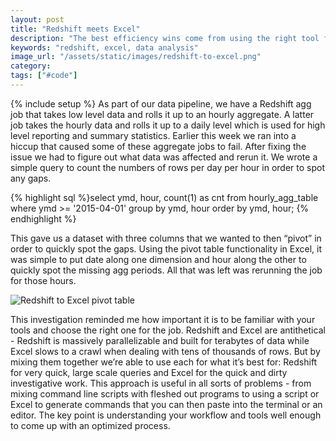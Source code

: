```yaml
---
layout: post
title: "Redshift meets Excel"
description: "The best efficiency wins come from using the right tool for the job. This is a quick example of combining Redshift and Excel to identify a missing data issue."
keywords: "redshift, excel, data analysis"
image_url: "/assets/static/images/redshift-to-excel.png"
category:
tags: ["#code"]
---
```

{% include setup %}
As part of our data pipeline, we have a Redshift agg job that takes low level data and rolls it up to an hourly aggregate. A latter job takes the hourly data and rolls it up to a daily level which is used for high level reporting and summary statistics. Earlier this week we ran into a hiccup that caused some of these aggregate jobs to fail. After fixing the issue we had to figure out what data was affected and rerun it. We wrote a simple query to count the numbers of rows per day per hour in order to spot any gaps.

{% highlight sql %}select ymd, hour, count(1) as cnt
from hourly_agg_table
where ymd >= '2015-04-01'
group by ymd, hour
order by ymd, hour;
{% endhighlight %}

This gave us a dataset with three columns that we wanted to then “pivot” in order to quickly spot the gaps. Using the pivot table functionality in Excel, it was simple to put date along one dimension and hour along the other to quickly spot the missing agg periods. All that was left was rerunning the job for those hours.

<div class="thumbnail">
  <img src="{{ IMG_PATH }}redshift-to-excel.png" alt="Redshift to Excel pivot table" />
</div>

This investigation reminded me how important it is to be familiar with your tools and choose the right one for the job. Redshift and Excel are antithetical - Redshift is massively parallelizable and built for terabytes of data while Excel slows to a crawl when dealing with tens of thousands of rows. But by mixing them together we’re able to use each for what it’s best for: Redshift for very quick, large scale queries and Excel for the quick and dirty investigative work. This approach is useful in all sorts of problems - from mixing command line scripts with fleshed out programs to using a script or Excel to generate commands that you can then paste into the terminal or an editor. The key point is understanding your workflow and tools well enough to come up with an optimized process.